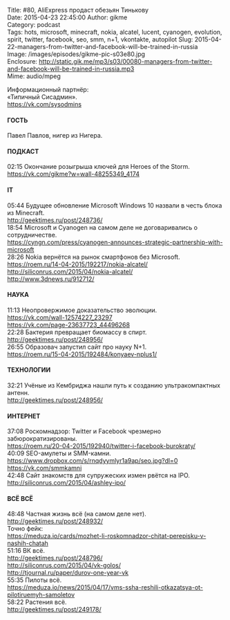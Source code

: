 Title: #80, AliExpress продаст обезьян Тинькову  
Date: 2015-04-23 22:45:00 
Author: gikme  
Category: podcast  
Tags: hots, microsoft, minecraft, nokia, alcatel, lucent, cyanogen, evolution, spirit, twitter, facebook, seo, smm, n+1, vkontakte, autopilot
Slug: 2015-04-22-managers-from-twitter-and-facebook-will-be-trained-in-russia  
Image: /images/episodes/gikme-pic-s03e80.jpg  
Enclosure: http://static.gik.me/mp3/s03/00080-managers-from-twitter-and-facebook-will-be-trained-in-russia.mp3  
Mime: audio/mpeg

Информационный партнёр:  
«Типичный Сисадмин».    
<https://vk.com/sysodmins>

#### ГОСТЬ

Павел Павлов, нигер из Нигера.

#### ПОДКАСТ

02:15 Окончание розыгрыша ключей для Heroes of the Storm.  
<https://vk.com/gikme?w=wall-48255349_4174>  

#### IT

05:44 Будущее обновление Microsoft Windows 10 назвали в честь блока из Minecraft.  
<http://geektimes.ru/post/248736/>  
18:54 Microsoft и Cyanogen на самом деле не договаривались о сотрудничестве.  
<https://cyngn.com/press/cyanogen-announces-strategic-partnership-with-microsoft>  
28:26 Nokia вернётся на рынок смартфонов без Microsoft.  
<https://roem.ru/14-04-2015/192217/nokia-alcatel/>  
<http://siliconrus.com/2015/04/nokia-alcatel/>  
<http://www.3dnews.ru/912712/>

#### НАУКА

11:13 Неопровержимое доказательство эволюции.  
<https://vk.com/wall-12574227_23297>  
<https://vk.com/page-23637723_44496268>  
22:28 Бактерия превращает биомассу в спирт.  
<http://geektimes.ru/post/248956/>  
26:55 Образовач запустил сайт про науку N+1.  
<https://roem.ru/15-04-2015/192484/konyaev-nplus1/>  

#### ТЕХНОЛОГИИ

32:21 Учёные из Кембриджа нашли путь к созданию ультракомпактных антенн.  
<http://geektimes.ru/post/248956/>  

#### ИНТЕРНЕТ

37:08 Роскомнадзор: Twitter и Facebook чрезмерно забюрократизированы.  
<https://roem.ru/20-04-2015/192940/twitter-i-facebook-burokraty/>  
40:09 SEO-амулеты и SMM-камни.  
<https://www.dropbox.com/s/rnqdyymlyr1a9ap/seo.jpg?dl=0>  
<https://vk.com/smmkamni>  
42:48 Сайт знакомств для супружеских измен рвётся на IPO.  
<http://siliconrus.com/2015/04/ashley-ipo/>

#### ВСЁ ВСЁ

48:48 Частная жизнь всё (на самом деле нет).  
<http://geektimes.ru/post/248932/>  
Точно фейк:   
<https://meduza.io/cards/mozhet-li-roskomnadzor-chitat-perepisku-v-nashih-chatah>  
51:16 ВК всё.  
<http://geektimes.ru/post/248796/>  
<http://siliconrus.com/2015/04/vk-golos/>  
<http://tjournal.ru/paper/durov-one-year-vk>  
55:35 Пилоты всё.  
<https://meduza.io/news/2015/04/17/vms-ssha-reshili-otkazatsya-ot-pilotiruemyh-samoletov>  
58:22 Растения всё.  
<http://geektimes.ru/post/249178/>
